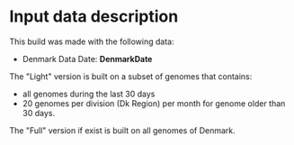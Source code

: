# Input data description

This build was made with the following data:

- Denmark Data Date: __DenmarkDate__

The "Light" version is built on a subset of genomes that contains:

- all genomes during the last 30 days
- 20 genomes per division (Dk Region) per month for genome older than 30 days. 

The "Full" version if exist is built on all genomes of Denmark.
